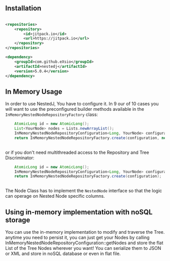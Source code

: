 ## Installation

```xml

<repositories>
    <repository>
        <id>jitpack.io</id>
        <url>https://jitpack.io</url>
    </repository>
</repositories>

<dependency>
    <groupId>com.github.eXsio</groupId>
    <artifactId>nestedj</artifactId>
    <version>5.0.4</version>
</dependency>

```

## In Memory Usage

In order to use NestedJ, You have to configure it. In 9 our of 10 cases you will want to use the preconfigured builder methods available in the ```InMemoryNestedNodeRepositoryFactory``` class:

```java
    AtomicLong id = new AtomicLong();
    List<YourNode> nodes = Lists.newArrayList();
    InMemoryNestedNodeRepositoryConfiguration<Long, YourNode> configuration = new InMemoryNestedNodeRepositoryConfiguration<>(id::incrementAndGet, nodes, new TestInMemoryTreeDiscriminator());
    return InMemoryNestedNodeRepositoryFactory.create(configuration, new InMemoryLock<>(YourNode::getDiscriminator));
    
```

or if you don't need multithreaded access to the Repository and Tree Discriminator:

```java
    AtomicLong id = new AtomicLong();
    InMemoryNestedNodeRepositoryConfiguration<Long, YourNode> configuration = new InMemoryNestedNodeRepositoryConfiguration<>(id::incrementAndGet);
    return InMemoryNestedNodeRepositoryFactory.create(configuration);
    
```

The Node Class has to implement the ```NestedNode``` interface so that the logic can operage on Nested Node specific columns.

## Using in-memory implementation with noSQL storage

You can use the in-memory implementation to modify and traverse the Tree. anytime you need to persist it, you can just get your Nodes
by calling InMemoryNestedNodeRepositoryConfiguration::getNodes and store the flat List of the Tree Nodes wherever you want! 
You can serialize them to JSON or XML and store in noSQL database or even in flat file. 